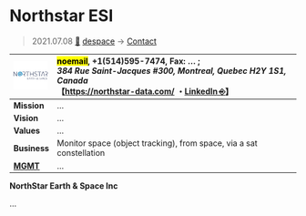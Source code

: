 # Northstar ESI
> 2021.07.08 [🚀](../../index/index.md) [despace](../index.md) → [Contact](../contact.md)

|[![](../f/contact/n/northstar_esi_logo1_thumb.png)](../f/contact/n/northstar_esi_logo1.png)|<mark>noemail</mark>, +1(514)595-7474, Fax: … ;<br> *384 Rue Saint-Jacques #300, Montreal, Quebec H2Y 1S1, Canada*<br> 【<https://northstar-data.com/> ・[LinkedIn ⎆](https://ca.linkedin.com/company/northstar-earth-and-space-inc)】|
|:--|:--|
|**Mission**|…|
|**Vision**|…|
|**Values**|…|
|**Business**|Monitor space (object tracking), from space, via a sat constellation|
|**[MGMT](../mgmt.md)**|…|

**NorthStar Earth & Space Inc**


<p style="page-break-after:always"> </p>

…
